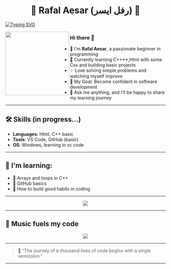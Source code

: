 <div align='center'><h1>🌸 Rafal Aesar (رفل ايسر) 🌸</h1></div>

[![Typing SVG](https://readme-typing-svg.demolab.com?font=Fira+Code&color=F779EA&background=FFFFFF00&multiline=true&width=435&lines=Beginner+Programmer;Aspiring+Software+Engineer)](https://git.io/typing-svg)



<img src='https://media.giphy.com/media/qgQUggAC3Pfv687qPC/giphy.gif' align='left' width="200">

### Hi there 👋  
- 🏫 I'm **Rafal Aesar**, a passionate beginner in programming  
- 🌱 Currently learning C++**,Html with some Css and building basic projects  
- ✨ Love solving simple problems and watching myself improve  
- 🎯 My Goal: Become confident in software development  
- 💬 Ask me anything, and I'll be happy to share my learning journey  

---

## 🛠️ Skills (in progress...)
- **Languages**: Html, C++ basic
- **Tools**: VS Code, GitHub (basic)
- **OS**: Windows, learning in vc code 

---

## 🧠 I'm learning:
- 🔘 Arrays and loops in C++
- 🔘  GitHub basics
- 🔘 How to build good habits in coding

---

<div align="center">
  <img src="https://github-readme-stats.vercel.app/api?username=rafalalala&show_icons=true&theme=radical" />
</div>

---

## 🎵 Music fuels my code
<p align="center">
  <img src="https://spotify-now-playing-song.vercel.app/api/now-playing">
</p>

---

> 🌷 “The journey of a thousand lines of code begins with a single semicolon.”  

---

